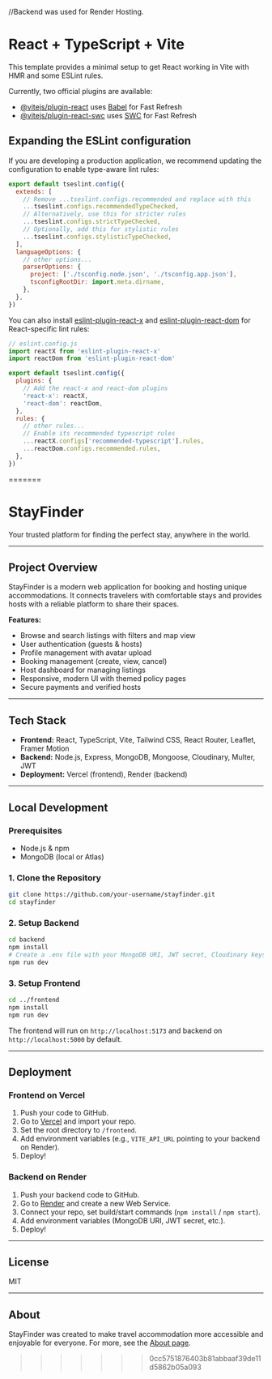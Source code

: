 //Backend was used for Render Hosting.
# React + TypeScript + Vite

This template provides a minimal setup to get React working in Vite with HMR and some ESLint rules.

Currently, two official plugins are available:

- [@vitejs/plugin-react](https://github.com/vitejs/vite-plugin-react/blob/main/packages/plugin-react) uses [Babel](https://babeljs.io/) for Fast Refresh
- [@vitejs/plugin-react-swc](https://github.com/vitejs/vite-plugin-react/blob/main/packages/plugin-react-swc) uses [SWC](https://swc.rs/) for Fast Refresh

## Expanding the ESLint configuration

If you are developing a production application, we recommend updating the configuration to enable type-aware lint rules:

```js
export default tseslint.config({
  extends: [
    // Remove ...tseslint.configs.recommended and replace with this
    ...tseslint.configs.recommendedTypeChecked,
    // Alternatively, use this for stricter rules
    ...tseslint.configs.strictTypeChecked,
    // Optionally, add this for stylistic rules
    ...tseslint.configs.stylisticTypeChecked,
  ],
  languageOptions: {
    // other options...
    parserOptions: {
      project: ['./tsconfig.node.json', './tsconfig.app.json'],
      tsconfigRootDir: import.meta.dirname,
    },
  },
})
```

You can also install [eslint-plugin-react-x](https://github.com/Rel1cx/eslint-react/tree/main/packages/plugins/eslint-plugin-react-x) and [eslint-plugin-react-dom](https://github.com/Rel1cx/eslint-react/tree/main/packages/plugins/eslint-plugin-react-dom) for React-specific lint rules:

```js
// eslint.config.js
import reactX from 'eslint-plugin-react-x'
import reactDom from 'eslint-plugin-react-dom'

export default tseslint.config({
  plugins: {
    // Add the react-x and react-dom plugins
    'react-x': reactX,
    'react-dom': reactDom,
  },
  rules: {
    // other rules...
    // Enable its recommended typescript rules
    ...reactX.configs['recommended-typescript'].rules,
    ...reactDom.configs.recommended.rules,
  },
})
```
=======
# StayFinder

Your trusted platform for finding the perfect stay, anywhere in the world.

---

## Project Overview
StayFinder is a modern web application for booking and hosting unique accommodations. It connects travelers with comfortable stays and provides hosts with a reliable platform to share their spaces.

**Features:**
- Browse and search listings with filters and map view
- User authentication (guests & hosts)
- Profile management with avatar upload
- Booking management (create, view, cancel)
- Host dashboard for managing listings
- Responsive, modern UI with themed policy pages
- Secure payments and verified hosts

---

## Tech Stack
- **Frontend:** React, TypeScript, Vite, Tailwind CSS, React Router, Leaflet, Framer Motion
- **Backend:** Node.js, Express, MongoDB, Mongoose, Cloudinary, Multer, JWT
- **Deployment:** Vercel (frontend), Render (backend)

---

## Local Development

### Prerequisites
- Node.js & npm
- MongoDB (local or Atlas)

### 1. Clone the Repository
```bash
git clone https://github.com/your-username/stayfinder.git
cd stayfinder
```

### 2. Setup Backend
```bash
cd backend
npm install
# Create a .env file with your MongoDB URI, JWT secret, Cloudinary keys, etc.
npm run dev
```

### 3. Setup Frontend
```bash
cd ../frontend
npm install
npm run dev
```

The frontend will run on `http://localhost:5173` and backend on `http://localhost:5000` by default.

---

## Deployment

### Frontend on Vercel
1. Push your code to GitHub.
2. Go to [Vercel](https://vercel.com/) and import your repo.
3. Set the root directory to `/frontend`.
4. Add environment variables (e.g., `VITE_API_URL` pointing to your backend on Render).
5. Deploy!

### Backend on Render
1. Push your backend code to GitHub.
2. Go to [Render](https://render.com/) and create a new Web Service.
3. Connect your repo, set build/start commands (`npm install` / `npm start`).
4. Add environment variables (MongoDB URI, JWT secret, etc.).
5. Deploy!

---

## License
MIT

---

## About
StayFinder was created to make travel accommodation more accessible and enjoyable for everyone. For more, see the [About page](frontend/src/pages/About.tsx). 
>>>>>>> 0cc5751876403b81abbaaf39de11d5862b05a093
